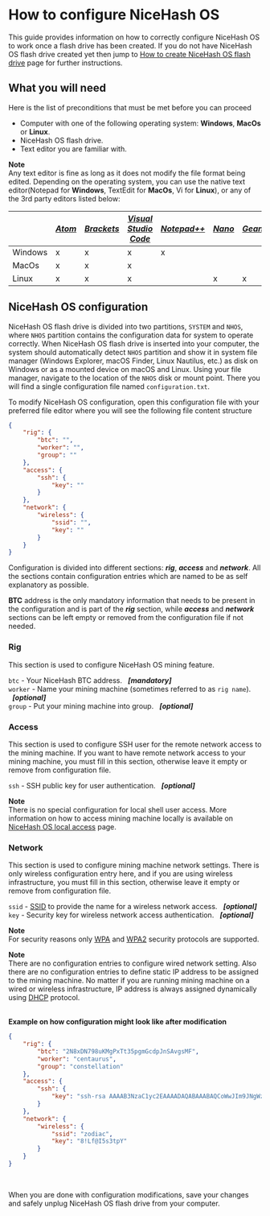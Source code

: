# How to configure NiceHash OS
This guide provides information on how to correctly configure NiceHash OS to work once a flash drive has been created. If you do not have NiceHash OS flash drive created yet then jump to [How to create NiceHash OS flash drive](nhos_create_flash_drive.md) page for further instructions.


## What you will need
Here is the list of preconditions that must be met before you can proceed
* Computer with one of the following operating system: **Windows**, **MacOs** or **Linux**.
* NiceHash OS flash drive.
* Text editor you are familiar with.<br/>

**Note**<br/>
Any text editor is fine as long as it does not modify the file format being edited.
Depending on the operating system, you can use the native text editor(Notepad for **Windows**, TextEdit for **MacOs**, Vi for **Linux**), or any of the 3rd party editors listed below:

|         | [*Atom*](https://atom.io/) | [*Brackets*](http://brackets.io/) | [*Visual Studio Code*](https://code.visualstudio.com/) | [*Notepad++*](https://notepad-plus-plus.org/) | [*Nano*](https://www.nano-editor.org/) | [*Geany*](https://www.geany.org/) | [*KWrite*](https://www.kde.org/applications/utilities/kwrite/) |
|---------|----------------------------|-----------------------------------|--------------------------------------------------------|-----------------------------------------------|----------------------------------------|-----------------------------------|----------------------------------------------------------------|
| Windows |              x             |                 x                 |                            x                           |                       x                       |                                        |                                   |                                                                |
| MacOs  |              x             |                 x                 |                            x                           |                                               |                                        |                                   |                                                                |
| Linux   |              x             |                 x                 |                            x                           |                                               |                    x                   |                 x                 |                                x                               |

## NiceHash OS configuration
NiceHash OS flash drive is divided into two partitions, `SYSTEM` and `NHOS`, where `NHOS` partition contains the configuration data for system to operate correctly. When NiceHash OS flash drive is inserted into your computer, the system should automatically detect `NHOS` partition and show it in system file manager (Windows Explorer, macOS Finder, Linux Nautilus, etc.) as disk on Windows or as a mounted device on macOS and Linux. Using your file manager, navigate to the location of the `NHOS` disk or mount point. There you will find a single configuration file named `configuration.txt`. 

To modify NiceHash OS configuration, open this configuration file with your preferred file editor where you will see the following file content structure
```json
{
    "rig": {
        "btc": "",
        "worker": "",
        "group": ""
    },
    "access": {
        "ssh": {
            "key": ""
        }
    },
    "network": {
        "wireless": {
            "ssid": "",
            "key": ""
        }
    }
}
```

Configuration is divided into different sections: _**rig**_, _**access**_ and _**network**_. All the sections contain configuration entries which are named to be as self explanatory as possible.

**BTC** address is the only mandatory information that needs to be present in the configuration and is part of the _**rig**_ section, while _**access**_ and _**network**_ sections can be left empty or removed from the configuration file if not needed.

### Rig
This section is used to configure NiceHash OS mining feature.<br/>

`btc` - Your NiceHash BTC address. &nbsp;&nbsp;_**[mandatory]**_<br/>
`worker` - Name your mining machine (sometimes referred to as `rig name`). &nbsp;&nbsp;_**[optional]**_<br/>
`group` - Put your mining machine into group. &nbsp;&nbsp;_**[optional]**_

### Access
This section is used to configure SSH user for the remote network access to the mining machine. If you want to have remote network access to your mining machine, you must fill in this section, otherwise leave it empty or remove from configuration file.<br/>

`ssh` - SSH public key for user authentication. &nbsp;&nbsp;_**[optional]**_

**Note**<br/>
There is no special configuration for local shell user access. More information on how to access mining machine locally is available on [NiceHash OS local access](nhos_local_access.md) page.

### Network
This section is used to configure mining machine network settings. There is only wireless configuration entry here, and if you are using wireless infrastructure, you must fill in this section, otherwise leave it empty or remove from configuration file.<br/>

`ssid` - [SSID](https://en.wikipedia.org/wiki/Service_set_(802.11_network)#Service_set_identifier_(SSID) "Service Set Identifier") to provide the name for a wireless network access. &nbsp;&nbsp;_**[optional]**_<br/>
`key` - Security key for wireless network access authentication. &nbsp;&nbsp;_**[optional]**_

**Note**<br/>
For security reasons only [WPA](https://en.wikipedia.org/wiki/Wi-Fi_Protected_Access "Wi-Fi Protected Access") and [WPA2](https://en.wikipedia.org/wiki/Wi-Fi_Protected_Access "Wi-Fi Protected Access 2") security protocols are supported. 

**Note**<br/>
There are no configuration entries to configure wired network setting. Also there are no configuration entries to define static IP address to be assigned to the mining machine. No matter if you are running mining machine on a wired or wireless infrastructure, IP address is always assigned dynamically using [DHCP](https://en.wikipedia.org/wiki/Dynamic_Host_Configuration_Protocol "Dynamic Host Configuration Protocol") protocol.<br/><br/>

**Example on how configuration might look like after modification**
```json
{
    "rig": {
        "btc": "2N8xDN798uKMgPxTt35pgmGcdpJnSAvgsMF",
        "worker": "centaurus",
        "group": "constellation"
    },
    "access": {
        "ssh": {
            "key": "ssh-rsa AAAAB3NzaC1yc2EAAAADAQABAAABAQCoWwJIm9JNgWzPrsMAeYWdM4nAkCET4j1kONsGPE2GeKul/4dTiq8X8aTKVdLLXOTQxBsOjb6J4umgVioTuorthjD0lYM3HDp55BnBgcnXXm7TfKzWKyCcbXvpOZA1pdzLKTo8bSBWjq4P2J0xPO6A6QHQvQs2LDPc5SyDMYrXOKrPLHfNxzxg9mvry49RtQJSzBICnBWDc28pNSCjvKbeHzEA85Quy4ctR7A7cHHeR0G3k/Xozdc8/eUptxhbW2M4t4uUg4Tnh4OQEPJKQ5j4zvkqRxrzMV1Kvxuarxbouwci569ulaOYDUQI0S8BB57d5IP3HRvsG4Ok8HosIxTJ"
        }
    },
    "network": {
        "wireless": {
            "ssid": "zodiac",
            "key": "8!Lf@I5s3tpY"
        }
    }
}
```
<br/>

When you are done with configuration modifications, save your changes and safely unplug NiceHash OS flash drive from your computer.
